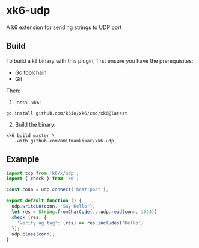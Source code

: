 # xk6-udp

A k6 extension for sending strings to UDP port

## Build

To build a `k6` binary with this plugin, first ensure you have the prerequisites:

- [Go toolchain](https://go101.org/article/go-toolchain.html)
- Git

Then:

1. Install `xk6`:

  ```shell
  go install github.com/k6io/xk6/cmd/xk6@latest
  ```

2. Build the binary:

  ```shell
  xk6 build master \
    --with github.com/amitmankikar/xk6-udp
  ```

## Example

```javascript
import tcp from 'k6/x/udp';
import { check } from 'k6';

const conn = udp.connect('host:port');

export default function () {
  udp.writeLn(conn, 'Say Hello');
  let res = String.fromCharCode(...udp.read(conn, 1024))
  check (res, {
    'verify ag tag': (res) => res.includes('Hello')
  });
  udp.close(conn);
}
```
